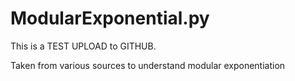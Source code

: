 # ModularExponential.py
This is a TEST UPLOAD to GITHUB.

Taken from various sources to understand modular exponentiation
